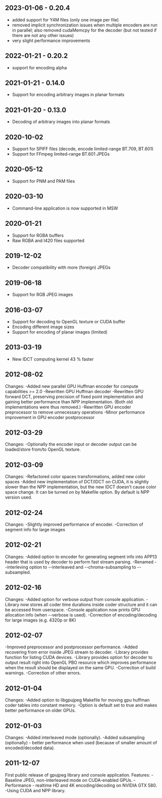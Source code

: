 2023-01-06 - 0.20.4
----------
- added support for Y4M files (only one image per file)
- removed implicit synchronization issues when multiple encoders are run in
  parallel; also removed cudaMemcpy for the decoder (but not tested if there
  are not any other issues)
- very slight performance improvements

2022-01-21 - 0.20.2
----------
- support for encoding alpha

2021-01-21 - 0.14.0
----------
- Support for encoding arbitrary images in planar formats

2021-01-20 - 0.13.0
----------
- Decoding of arbitrary images into planar formats

2020-10-02
----------
- Support for SPIFF files (decode, encode limited-range BT.709, BT.601)
- Support for FFmpeg limited-range BT.601 JPEGs

2020-05-12
----------
- Support for PNM and PAM files

2020-03-10
----------
- Command-line application is now supported in MSW

2020-01-21
----------
- Support for RGBA buffers
- Raw RGBA and I420 files supported

2019-12-02
----------
- Decoder compatibility with more (foreign) JPEGs

2019-06-18
----------
- Support for RGB JPEG images

2016-03-07
----------
- Support for decoding to OpenGL texture or CUDA buffer
- Encoding different image sizes
- Support for encoding of planar images (limited)

2013-03-19
----------
- New IDCT computing kernel 43 % faster

2012-08-02
----------
Changes:
-Added new parallel GPU Huffman encoder for compute capabilities >= 2.0
-Rewritten GPU Huffman decoder
-Rewritten GPU forward DCT, preserving precision of fixed point implementation 
 and gaining better performance than NPP implementation.
 (Both old implementations were thus removed.)
-Rewritten GPU encoder preprocessor to remove unnecessary operations
-Minor performance improvement in GPU encoder postprocessor

2012-03-29
----------
Changes:
-Optionally the encoder input or decoder output can be loaded/store
 from/to OpenGL texture.

2012-03-09
----------
Changes:
-Refactored color spaces transformations, added new color spaces
-Added new implementation of DCT/IDCT on CUDA, it is slightly slower
 than the NPP implementation, but the new IDCT doesn't cause color space 
 change. It can be turned on by Makefile option. By default is NPP 
 version used.

2012-02-24
----------
Changes:
-Slightly improved performance of encoder.
-Correction of segment info for large images

2012-02-21
----------
Changes:
-Added option to encoder for generating segment info into APP13 header that is used
 by decoder to perform fast stream parsing.
-Renamed --interleving option to --interleaved and --chroma-subsampling to --subsampled.

2012-02-16
----------
Changes:
-Added option for verbose output from console application.
-Library now stores all coder time durations inside coder structure and it
 can be accessed from userspace.
-Console application now prints GPU allocation info (when --verbose is used).
-Correction of encoding/decoding for large images (e.g. 4320p or 8K)

2012-02-07
----------
-Improved preprocessor and postprocessor performance.
-Added recovering from error inside JPEG stream to decoder.
-Library provides function for listing CUDA devices.
-Library provides option for decoder to output result right into OpenGL PBO resource
 which improves performance when the result should be displayed on the same GPU.
 -Correction of build warnings.
 -Correction of other errors.

2012-01-04
----------
Changes:
-Added option to libgpujpeg Makefile for moving gpu huffman coder tables into constant memory.
-Option is default set to true and makes better performance on older GPUs.

2012-01-03
----------
Changes:
-Added interleaved mode (optionally).
-Added subsampling (optionally) - better performance when used 
 (because of smaller amount of encoded/decoded data).

2011-12-07
----------
First public release of gpujpeg library and console 
application.
Features:
-Baseline JPEG, non-interleaved mode on CUDA-enabled GPUs.
-Performance - realtime HD and 4K encoding/decoding on NVIDIA GTX 580.
-Using CUDA and NPP library.
